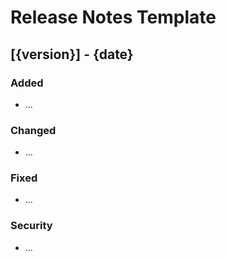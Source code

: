 # Release Notes Template

## [{version}] - {date}
### Added
- ...
### Changed
- ...
### Fixed
- ...
### Security
- ...
